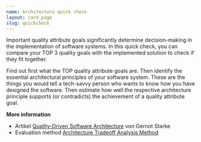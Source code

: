 ```yaml
---
name: Architecture quick check
layout: card_page
slug: quickcheck
---
```

Important quality attribute goals significantly determine decision-making in the implementation of software systems. In this quick check, you can compare your TOP 3 quality goals with the implemented solution to check if they fit together.

Find out first what the TOP quality attribute goals are. Then identify the essential architectural principles of your software system. These are the things you would tell a tech-savvy person who wants to know how you have designed the software. Then estimate how well the respective architecture principle supports (or contradicts) the achievement of a quality attribute goal.

**More information**

* Artikel [Quality-Driven Software Architecture](https://www.innoq.com/en/articles/2012/04/quality-driven-software-architecture/) von Gernot Starke
* Evaluation method [Architecture Tradeoff Analysis Method](https://resources.sei.cmu.edu/library/asset-view.cfm?assetid=513908)
